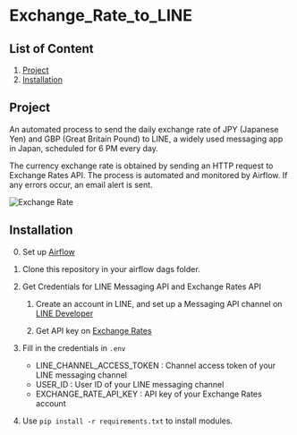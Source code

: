 # Exchange_Rate_to_LINE

## List of Content
1. [Project](#project)  
1. [Installation](#installation)


## Project

An automated process to send the daily exchange rate of JPY (Japanese Yen) and GBP (Great Britain Pound) to LINE, a widely used messaging app in Japan, scheduled for 6 PM every day.   

The currency exchange rate is obtained by sending an HTTP request to Exchange Rates API.
The process is automated and monitored by Airflow. If any errors occur, an email alert is sent.


![Exchange Rate](https://github.com/SayakaYanagi/Exchange_Rate/assets/72021349/d54cb2df-2902-4fce-8adc-35a518a6fcd4)



## Installation

0. Set up [Airflow](https://airflow.apache.org/docs/apache-airflow/stable/index.html)

1. Clone this repository in your airflow dags folder.

2. Get Credentials for LINE Messaging API and Exchange Rates API
   
   1. Create an account in LINE, and set up a Messaging API channel on [LINE Developer](https://developers.line.biz/console)

   1. Get API key on [Exchange Rates](https://exchangeratesapi.io/)

3. Fill in the credentials in `.env `
   - LINE_CHANNEL_ACCESS_TOKEN : Channel access token of your LINE messaging channel
   - USER_ID : User ID of your LINE messaging channel
   - EXCHANGE_RATE_API_KEY : API key of your Exchange Rates account

4. Use `pip install -r requirements.txt` to install modules.
 
